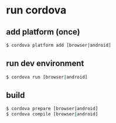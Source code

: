 # run cordova

## add platform (once)

```bash
$ cordova platform add [browser|android]
```

## run dev environment

```bash
$ cordova run [browser|android]
```

## build

```bash
$ cordova prepare [browser|android]
$ cordova compile [browser|android]
```